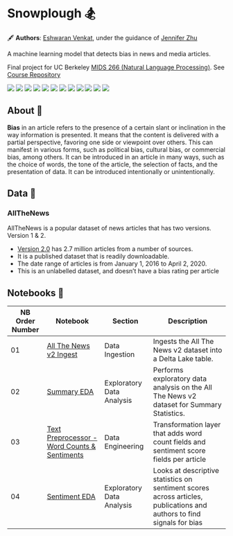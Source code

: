 # Snowplough 🏂

🖋 **Authors**: [Eshwaran Venkat](mailto:eshwaran@ischool@berkeley.edu), under the guidance of [Jennifer Zhu]()

A machine learning model that detects bias in news and media articles.

Final project for UC Berkeley [MIDS 266 (Natural Language Processing)](https://ischoolonline.berkeley.edu/data-science/curriculum/natural-language-processing/). See [Course Repository](https://github.com/datasci-w266)

![](https://img.shields.io/badge/Jupyter-F37626.svg?style=for-the-badge&logo=Jupyter&logoColor=white)
![](https://img.shields.io/badge/Databricks-FF3621.svg?style=for-the-badge&logo=Databricks&logoColor=white)
![](https://img.shields.io/badge/Python-3776AB.svg?style=for-the-badge&logo=Python&logoColor=white)
![](https://img.shields.io/badge/Poetry-60A5FA.svg?style=for-the-badge&logo=Poetry&logoColor=white)
![](https://img.shields.io/badge/Anaconda-44A833.svg?style=for-the-badge&logo=Anaconda&logoColor=white)
![](https://img.shields.io/badge/pandas-150458.svg?style=for-the-badge&logo=pandas&logoColor=white)
![](https://img.shields.io/badge/NumPy-013243.svg?style=for-the-badge&logo=NumPy&logoColor=white)
![](https://img.shields.io/badge/TensorFlow-FF6F00.svg?style=for-the-badge&logo=TensorFlow&logoColor=white)
![](https://img.shields.io/badge/scikitlearn-F7931E.svg?style=for-the-badge&logo=scikit-learn&logoColor=white)
![](https://img.shields.io/badge/Delta-003366.svg?style=for-the-badge&logo=Delta&logoColor=white)
![](https://img.shields.io/badge/Amazon%20S3-569A31.svg?style=for-the-badge&logo=Amazon-S3&logoColor=white)
![](https://img.shields.io/badge/Files-4285F4.svg?style=for-the-badge&logo=Files&logoColor=white)

## About 📰

**Bias** in an article refers to the presence of a certain slant or inclination in the way information is presented. It means that the content is delivered with a partial perspective, favoring one side or viewpoint over others. This can manifest in various forms, such as political bias, cultural bias, or commercial bias, among others. It can be introduced in an article in many ways, such as the choice of words, the tone of the article, the selection of facts, and the presentation of data. It can be introduced intentionally or unintentionally.

## Data 📇

### AllTheNews

AllTheNews is a popular dataset of news articles that has two versions. Version 1 & 2.

* [Version 2.0](https://components.one/datasets/all-the-news-2-news-articles-dataset) has 2.7 million articles from a number of sources.
* It is a published dataset that is readily downloadable.
* The date range of articles is from January 1, 2016 to April 2, 2020.
* This is an unlabelled dataset, and doesn’t have a bias rating per article

## Notebooks 📙

| NB Order Number | Notebook | Section | Description |
| --- | --- | --- | --- |
| 01 | [All The News v2 Ingest](notebooks/01_ingestion/all_the_news_v2_ingest.html) | Data Ingestion | Ingests the All The News v2 dataset into a Delta Lake table. |
| 02 | [Summary EDA](notebooks/03_analysis/summary_eda.html) | Exploratory Data Analysis | Performs exploratory data analysis on the All The News v2 dataset for Summary Statistics. |
| 03 | [Text Preprocessor - Word Counts & Sentiments](notebooks/02_engineering/word_counts_and_sentiments.html) | Data Engineering | Transformation layer that adds word count fields and sentiment score fields per article |
| 04 | [Sentiment EDA](notebooks/03_analysis/sentiment_eda.html) | Exploratory Data Analysis | Looks at descriptive statistics on sentiment scores across articles, publications and authors to find signals for bias |
